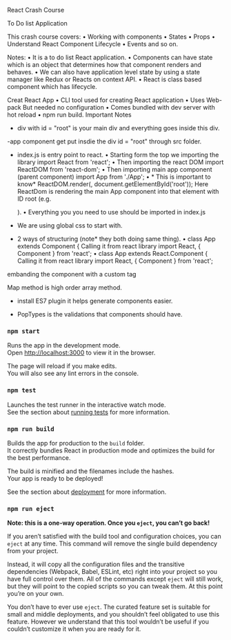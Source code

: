 React Crash Course 

To Do list Application

This crash course covers: 
	•	Working with components 
	•	States 
	•	Props
	•	Understand React Component Lifecycle
	•	Events and so on.

Notes:
	•	It is a to do list React application.
	•	Components can have state which is an object that determines how that component renders and behaves.
	•	We can also have application level state by using a state manager like Redux or Reacts on context API.
	•	React is class based component which has lifecycle.

Creat React App
	•	CLI tool used for creating React application
	•	Uses Web-pack But needed no configuration
	•	Comes bundled with dev server with hot reload 
	•	npm run build.
Important Notes
- div with id = "root" is your main div and everything goes inside this div.

-app component get put insdie the div id = "root" through src folder.

- index.js is entry point to react.
	•	Starting form the top we importing the library import React from 'react';
	•	Then importing the react DOM import ReactDOM from 'react-dom';
	•	Then importing main app component (parent component) import App from './App';
	•	* This is important to know* ReactDOM.render(<App />, document.getElementById('root')); Here ReactDom is rendering the main App component into that element with ID root (e.g. <div id=“root”></div>).
	•	Everything you you need to use should be imported in index.js

 - We are using global css to start with.

- 2 ways of structuring (note* they both doing same thing).
	•	class App extends Component { Calling it from react library import React, { Component } from 'react';
	•	class App extends React.Component { Calling it from react library import React, { Component } from 'react';

<Todos /> embanding the component with a custom tag

Map method is high order array method.

- install ES7 plugin it helps generate components easier.

- PopTypes is the validations that components should have.


### `npm start`

Runs the app in the development mode.<br>
Open [http://localhost:3000](http://localhost:3000) to view it in the browser.

The page will reload if you make edits.<br>
You will also see any lint errors in the console.

### `npm test`

Launches the test runner in the interactive watch mode.<br>
See the section about [running tests](https://facebook.github.io/create-react-app/docs/running-tests) for more information.

### `npm run build`

Builds the app for production to the `build` folder.<br>
It correctly bundles React in production mode and optimizes the build for the best performance.

The build is minified and the filenames include the hashes.<br>
Your app is ready to be deployed!

See the section about [deployment](https://facebook.github.io/create-react-app/docs/deployment) for more information.

### `npm run eject`

**Note: this is a one-way operation. Once you `eject`, you can’t go back!**

If you aren’t satisfied with the build tool and configuration choices, you can `eject` at any time. This command will remove the single build dependency from your project.

Instead, it will copy all the configuration files and the transitive dependencies (Webpack, Babel, ESLint, etc) right into your project so you have full control over them. All of the commands except `eject` will still work, but they will point to the copied scripts so you can tweak them. At this point you’re on your own.

You don’t have to ever use `eject`. The curated feature set is suitable for small and middle deployments, and you shouldn’t feel obligated to use this feature. However we understand that this tool wouldn’t be useful if you couldn’t customize it when you are ready for it.